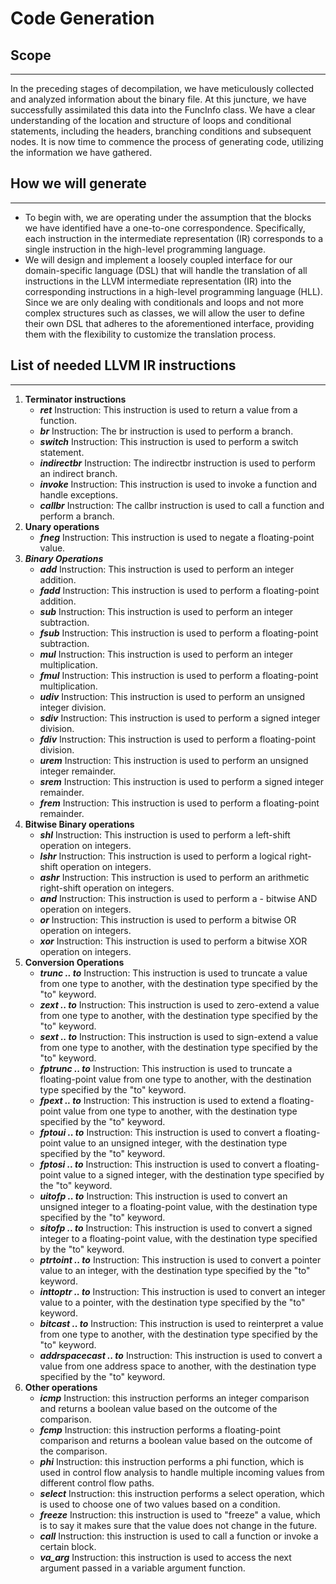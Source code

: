 # **Code Generation**
## **Scope**
--------------
In the preceding stages of decompilation, we have meticulously collected and analyzed information about the binary file. At this juncture, we have successfully assimilated this data into the FuncInfo class. We have a clear understanding of the location and structure of loops and conditional statements, including the headers, branching conditions and subsequent nodes. It is now time to commence the process of generating code, utilizing the information we have gathered.

## **How we will generate**
---------------
- To begin with, we are operating under the assumption that the blocks we have identified have a one-to-one correspondence. Specifically, each instruction in the intermediate representation (IR) corresponds to a single instruction in the high-level programming language.
- We will design and implement a loosely coupled interface for our domain-specific language (DSL) that will handle the translation of all instructions in the LLVM intermediate representation (IR) into the corresponding instructions in a high-level programming language (HLL). Since we are only dealing with conditionals and loops and not more complex structures such as classes, we will allow the user to define their own DSL that adheres to the aforementioned interface, providing them with the flexibility to customize the translation process.

## **List of needed LLVM IR instructions**
-------------------

1. **Terminator instructions**
    - ***ret*** Instruction: This instruction is used to return a value from a function.
    - ***br*** Instruction: The br instruction is used to perform a branch.
    - ***switch*** Instruction: This instruction is used to perform a switch statement.
    - ***indirectbr*** Instruction: The indirectbr instruction is used to perform an indirect branch.
    - ***invoke*** Instruction: This instruction is used to invoke a function and handle exceptions.
    - ***callbr*** Instruction: The callbr instruction is used to call a function and perform a branch.
2. **Unary operations**
    - ***fneg*** Instruction: This instruction is used to negate a floating-point value.
3. ***Binary Operations***
    - ***add*** Instruction: This instruction is used to perform an integer addition.
    - ***fadd*** Instruction: This instruction is used to perform a floating-point addition.
    - ***sub*** Instruction: This instruction is used to perform an integer subtraction.
    - ***fsub*** Instruction: This instruction is used to perform a floating-point subtraction.
    - ***mul*** Instruction: This instruction is used to perform an integer multiplication.
    - ***fmul*** Instruction: This instruction is used to perform a floating-point multiplication.
    - ***udiv*** Instruction: This instruction is used to perform an unsigned integer division.
    - ***sdiv*** Instruction: This instruction is used to perform a signed integer division.
    - ***fdiv*** Instruction: This instruction is used to perform a floating-point division.
    - ***urem*** Instruction: This instruction is used to perform an unsigned integer remainder.
    - ***srem*** Instruction: This instruction is used to perform a signed integer remainder.
    - ***frem*** Instruction: This instruction is used to perform a floating-point remainder.
4. **Bitwise Binary operations**
    - ***shl*** Instruction: This instruction is used to perform a left-shift operation on integers.
    - ***lshr*** Instruction: This instruction is used to perform a logical right-shift operation on integers.
    - ***ashr*** Instruction: This instruction is used to perform an arithmetic right-shift operation on integers.
    - ***and*** Instruction: This instruction is used to perform a - bitwise AND operation on integers.
    - ***or*** Instruction: This instruction is used to perform a bitwise OR operation on integers.
    - ***xor*** Instruction: This instruction is used to perform a bitwise XOR operation on integers.
5. **Conversion Operations**
    - ***trunc .. to*** Instruction: This instruction is used to truncate a value from one type to another, with the destination type specified by the "to" keyword.
    - ***zext .. to*** Instruction: This instruction is used to zero-extend a value from one type to another, with the destination type specified by the "to" keyword.
    - ***sext .. to*** Instruction: This instruction is used to sign-extend a value from one type to another, with the destination type specified by the "to" keyword.
    - ***fptrunc .. to*** Instruction: This instruction is used to truncate a floating-point value from one type to another, with the destination type specified by the "to" keyword.
    - ***fpext .. to*** Instruction: This instruction is used to extend a floating-point value from one type to another, with the destination type specified by the "to" keyword.
    - ***fptoui .. to*** Instruction: This instruction is used to convert a floating-point value to an unsigned integer, with the destination type specified by the "to" keyword.
    - ***fptosi .. to*** Instruction: This instruction is used to convert a floating-point value to a signed integer, with the destination type specified by the "to" keyword.
    - ***uitofp .. to*** Instruction: This instruction is used to convert an unsigned integer to a floating-point value, with the destination type specified by the "to" keyword.
    - ***sitofp .. to*** Instruction: This instruction is used to convert a signed integer to a floating-point value, with the destination type specified by the "to" keyword.
    - ***ptrtoint .. to*** Instruction: This instruction is used to convert a pointer value to an integer, with the destination type specified by the "to" keyword.
    - ***inttoptr .. to*** Instruction: This instruction is used to convert an integer value to a pointer, with the destination type specified by the "to" keyword.
    - ***bitcast .. to*** Instruction: This instruction is used to reinterpret a value from one type to another, with the destination type specified by the "to" keyword.
    - ***addrspacecast .. to*** Instruction: This instruction is used to convert a value from one address space to another, with the destination type specified by the "to" keyword.
6. **Other operations**
    - ***icmp*** Instruction: this instruction performs an integer comparison and returns a boolean value based on the outcome of the comparison.
    - ***fcmp*** Instruction: this instruction performs a floating-point comparison and returns a boolean value based on the outcome of the comparison.
    - ***phi*** Instruction: this instruction performs a phi function, which is used in control flow analysis to handle multiple incoming values from different control flow paths.
    - ***select*** Instruction: this instruction performs a select operation, which is used to choose one of two values based on a condition.
    - ***freeze*** Instruction: this instruction is used to "freeze" a value, which is to say it makes sure that the value does not change in the future.   
    - ***call*** Instruction: this instruction is used to call a function or invoke a certain block.
    - ***va_arg*** Instruction: this instruction is used to access the next argument passed in a variable argument function.


